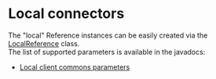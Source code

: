 Local connectors
================

The "local" Reference instances can be easily created via the
[LocalReference](http://www.restlet.org/documentation/2.0/jse/api/index.html?org/restlet/data/LocalReference.html)
class. \
 The list of supported parameters is available in the javadocs:

-   [Local client commons
    parameters](http://www.restlet.org/documentation/2.0/jse/engine/index.html?org/restlet/engine/local/LocalClientHelper.html)

